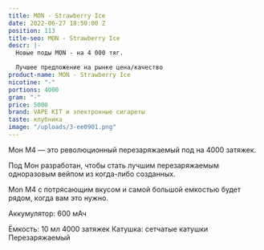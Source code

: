 ```yaml
---
title: MON - Strawberry Ice
date: 2022-06-27 18:50:00 Z
position: 113
title-seo: MON - Strawberry Ice
descr: |-
  Новые поды MON - на 4 000 тяг.

  Лучшее предложение на рынке цена/качество
product-name: MON - Strawberry Ice
nicotine: "-"
portions: 4000
gram: "-"
price: 5000
brand: VAPE KIT и электронные сигареты
taste: клубника
image: "/uploads/3-ee0901.png"
---
```


Мон M4 — это революционный перезаряжаемый под на 4000 затяжек.

Под Мон разработан, чтобы стать лучшим перезаряжаемым одноразовым вейпом из когда-либо созданных. 

Mon M4 с потрясающим вкусом и самой большой емкостью будет рядом, когда вам это нужно.

Аккумулятор: 600 мАч

Ёмкость: 10 мл
4000 затяжек
Катушка: сетчатые катушки
Перезаряжаемый

